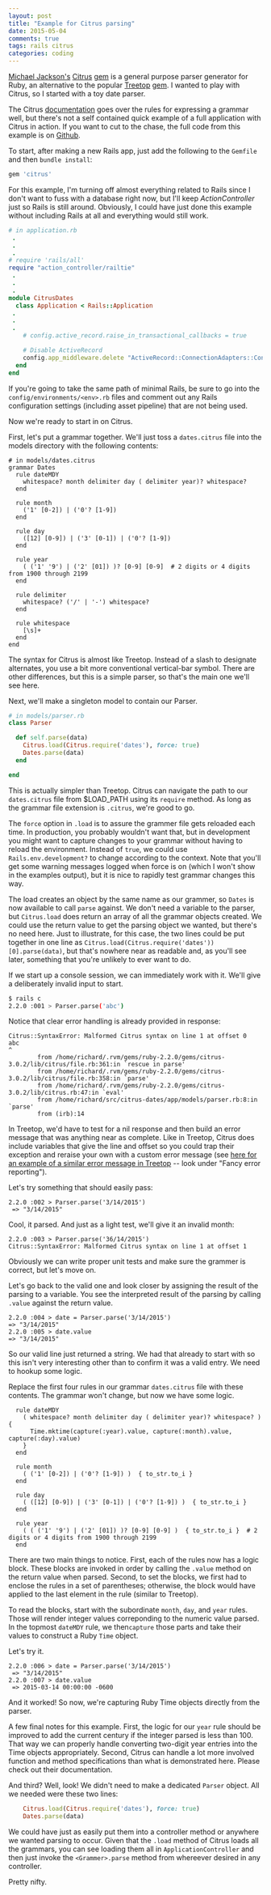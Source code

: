 ```yaml
---
layout: post
title: "Example for Citrus parsing"
date: 2015-05-04
comments: true
tags: rails citrus
categories: coding
---
```


[Michael Jackson's](https://github.com/mjackson) [Citrus](http://mjackson.github.io/citrus/) [gem](https://rubygems.org/gems/citrus/) is a general purpose
parser generator for Ruby, an alternative to the popular [Treetop](http://treetop.rubyforge.org/index.html) [gem](https://rubygems.org/gems/treetop).
I wanted to play with Citrus, so I started with a toy date parser.  

<!--more-->

The Citrus [documentation](http://mjackson.github.io/citrus/example.html) goes over the rules for expressing a grammar well, but there's not a self contained
quick example of a full application with Citrus in action.   If you want to cut to the chase, the full code from this example is on [Github](https://github.com/rdnewman/citrus-dates).

To start, after making a new Rails app, just add the following to the `Gemfile` and then `bundle install`:

```rb
gem 'citrus'
```

For this example, I'm turning off almost everything related to Rails since I don't want to fuss with a database right now, but I'll keep *ActionController*
just so Rails is still around.  Obviously, I could have just done this example without including Rails at all and everything would still work.

```ruby
# in application.rb
 .
 .
 .
# require 'rails/all'
require "action_controller/railtie"
 .
 .
 .
module CitrusDates
  class Application < Rails::Application
 .
 .
 .
    # config.active_record.raise_in_transactional_callbacks = true

    # Disable ActiveRecord
    config.app_middleware.delete "ActiveRecord::ConnectionAdapters::ConnectionManagement"
  end
end
```

If you're going to take the same path of minimal Rails, be sure to go into the `config/environments/<env>.rb` files and comment out any Rails configuration
settings (including asset pipeline) that are not being used.

Now we're ready to start in on Citrus.  

First, let's put a grammar together.  We'll just toss a `dates.citrus` file into the models directory with the following contents:

```
# in models/dates.citrus
grammar Dates
  rule dateMDY
    whitespace? month delimiter day ( delimiter year)? whitespace?
  end

  rule month
    ('1' [0-2]) | ('0'? [1-9])
  end

  rule day
    ([12] [0-9]) | ('3' [0-1]) | ('0'? [1-9])
  end

  rule year
    ( ('1' '9') | ('2' [01]) )? [0-9] [0-9]  # 2 digits or 4 digits from 1900 through 2199
  end

  rule delimiter
    whitespace? ('/' | '-') whitespace?
  end

  rule whitespace
    [\s]+
  end
end
```

The syntax for Citrus is almost like Treetop. Instead of a slash to designate alternates, you use a bit more conventional vertical-bar symbol.  There are
other differences, but this is a simple parser, so that's the main one we'll see here.

Next, we'll make a singleton model to contain our Parser.

```ruby
# in models/parser.rb
class Parser

  def self.parse(data)
    Citrus.load(Citrus.require('dates'), force: true)
    Dates.parse(data)
  end

end
```

This is actually simpler than Treetop.  Citrus can navigate the path to our `dates.citrus` file from $LOAD_PATH using its `require` method.  As long as the
grammar file extension is `.citrus`, we're good to go.  

The `force` option in `.load` is to assure the grammer file gets reloaded each time.  In production, you probably
wouldn't want that, but in development you might want to capture changes to your grammar without having to reload the environment.  Instead of
`true`, we could use `Rails.env.development?` to change according to the context.  Note that you'll get some warning messages logged when force is on (which I won't show in the examples output),
but it is nice to rapidly test grammar changes this way.

The load creates an object by the same name as our grammer, so `Dates` is now available to call `parse` against. We don't need a variable to
the parser, but `Citrus.load` does return an array of all the grammar objects created.  We could use the return value to get the parsing object we
wanted, but there's no need here.   Just to illustrate, for this case, the two lines could be put together in one line as `Citrus.load(Citrus.require('dates'))[0].parse(data)`,
but that's nowhere near as readable and, as you'll see later, something that you're unlikely to ever want to do.

If we start up a console session, we can immediately work with it.  We'll give a deliberately invalid input to start.

```bash
$ rails c
2.2.0 :001 > Parser.parse('abc')
```

Notice that clear error handling is already provided in response:

```
Citrus::SyntaxError: Malformed Citrus syntax on line 1 at offset 0
abc
^
        from /home/richard/.rvm/gems/ruby-2.2.0/gems/citrus-3.0.2/lib/citrus/file.rb:361:in `rescue in parse'
        from /home/richard/.rvm/gems/ruby-2.2.0/gems/citrus-3.0.2/lib/citrus/file.rb:358:in `parse'
        from /home/richard/.rvm/gems/ruby-2.2.0/gems/citrus-3.0.2/lib/citrus.rb:47:in `eval'
        from /home/richard/src/citrus-dates/app/models/parser.rb:8:in `parse'
        from (irb):14
```

In Treetop, we'd have to test for a nil response and then build an error message that was anything near as complete.  Like in Treetop, Citrus does include variables that give the line and offset so you could trap their exception
and reraise your own with a custom error message (see [here for an example of a similar error message in Treetop](http://whitequark.org/blog/2011/09/08/treetop-typical-errors/) -- look under "Fancy error reporting").


Let's try something that should easily pass:

```
2.2.0 :002 > Parser.parse('3/14/2015')
 => "3/14/2015"
```

Cool, it parsed.  And just as a light test, we'll give it an invalid month:

```
2.2.0 :003 > Parser.parse('36/14/2015')
Citrus::SyntaxError: Malformed Citrus syntax on line 1 at offset 1
```

Obviously we can write proper unit tests and make sure the grammer is correct, but let's move on.


Let's go back to the valid one and look closer by assigning the result of the parsing to a variable.  You see the interpreted result
of the parsing by calling `.value` against the return value.

```
2.2.0 :004 > date = Parser.parse('3/14/2015')
=> "3/14/2015"
2.2.0 :005 > date.value
=> "3/14/2015"
```

So our valid line just returned a string.  We had that already to start with so this isn't very interesting other than to confirm it was a valid entry.  We need to hookup some logic.

Replace the first four rules in our grammar `dates.citrus` file with these contents.  The grammar won't change, but now we have some logic.

```
  rule dateMDY
    ( whitespace? month delimiter day ( delimiter year)? whitespace? ) {
      Time.mktime(capture(:year).value, capture(:month).value, capture(:day).value)
    }
  end

  rule month
    ( ('1' [0-2]) | ('0'? [1-9]) )  { to_str.to_i }
  end

  rule day
    ( ([12] [0-9]) | ('3' [0-1]) | ('0'? [1-9]) )  { to_str.to_i }
  end

  rule year
    ( ( ('1' '9') | ('2' [01]) )? [0-9] [0-9] )  { to_str.to_i }  # 2 digits or 4 digits from 1900 through 2199
  end
```

There are two main things to notice.  First, each of the rules now has a logic block.  These blocks are invoked in order by calling the `.value` method on the
return value when parsed.  Second, to set the blocks, we first had to enclose the rules in a set of parentheses; otherwise, the block would have
applied to the last element in the rule (similar to Treetop).

To read the blocks, start with the subordinate `month`, `day`, and `year` rules.  Those will render integer values correponding to the numeric value parsed.
In the topmost `dateMDY` rule, we then`capture` those parts and take their values to construct a Ruby `Time` object.

Let's try it.

```
2.2.0 :006 > date = Parser.parse('3/14/2015')
 => "3/14/2015"
2.2.0 :007 > date.value
 => 2015-03-14 00:00:00 -0600
```

And it worked!  So now, we're capturing Ruby Time objects directly from the parser.

A few final notes for this example.  First, the logic for our `year` rule should be improved to add the current century if the integer parsed is less than 100.  That way we
can properly handle converting two-digit year entries into the Time objects appropriately.   Second, Citrus can handle a lot more involved function and method
specifications than what is demonstrated here.  Please check out their documentation.

And third?  Well, look!  We didn't need to make a dedicated `Parser` object.  All we needed were these two lines:

```ruby
    Citrus.load(Citrus.require('dates'), force: true)
    Dates.parse(data)
```

We could have just as easily put them into a controller method or anywhere we wanted parsing to occur.  Given that the `.load` method of Citrus loads all the
grammars, you can see loading them all in `ApplicationController` and then just invoke the `<Grammer>.parse` method from whereever desired in any controller.

Pretty nifty.
